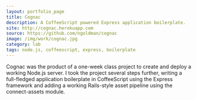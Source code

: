 ```yaml
---
layout: portfolio_page
title: Cognac
description: A CoffeeScript powered Express application boilerplate.
site: http://cognac.herokuapp.com
source: https://github.com/ngoldman/cognac
image: /img/work/cognac.jpg
category: lab
tags: node.js, coffeescript, express, boilerplate
---
```


Cognac was the product of a one-week class project to create and deploy a
working Node.js server. I took the project several steps further, writing a
full-fledged application boilerplate in CoffeeScript using the Express framework
and adding a working Rails-style asset pipeline using the connect-assets module.
